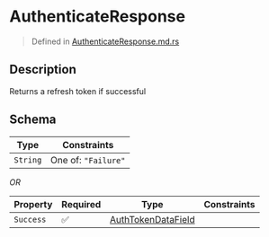 # AuthenticateResponse
> Defined in [AuthenticateResponse.md.rs](../../../routes/auth/authenticate/interface/src/interface/routes/auth/authenticate)

## Description
Returns a refresh token if successful

## Schema

| Type | Constraints |
| --- | --- |
| `String` | One of: `"Failure"` |

*OR*

| Property | Required | Type | Constraints |
| --- | --- | --- | --- |
| `Success` | ✅ | [AuthTokenDataField](../../../fields/auth_token/AuthTokenDataField.md) |     | 


